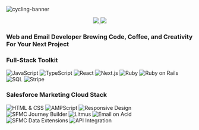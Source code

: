 
![cycling-banner](https://res.cloudinary.com/daq5feofb/image/upload/v1702119674/Joshua_Mayhew_1200_x_342_px_lnmrsf.png)

<p align="center">
  <a href="https://joshmayhew.dev" target="_blank">
      <img src="https://img.shields.io/static/v1?&style=flat&logo=react&logoColor=AD9D90&labelColor=white&label=&message=PORTFOLIO&color=AD9D90"/>
  </a>
  <a href="https://www.linkedin.com/in/joshua-mayhew-dev/" target="_blank">
     <img src="https://img.shields.io/static/v1?&style=flat&logo=linkedin&logoColor=AD9D90&labelColor=white&label=&message=LINKEDIN&color=AD9D90"/>
  </a>
</p>

### Web and Email Developer Brewing Code, Coffee, and Creativity For Your Next Project 

### Full-Stack Toolkit

![JavaScript](https://img.shields.io/badge/-JavaScript-555555?style=flat&logo=javascript&logoColor=white)
![TypeScript](https://img.shields.io/badge/-TypeScript-555555?style=flat&logo=typescript&logoColor=white)
![React](https://img.shields.io/badge/-React-555555?style=flat&logo=react&logoColor=white)
![Next.js](https://img.shields.io/badge/-Next.js-555555?style=flat&logo=next.js&logoColor=white)
![Ruby](https://img.shields.io/badge/-Ruby-555555?style=flat&logo=ruby&logoColor=white)
![Ruby on Rails](https://img.shields.io/badge/-Ruby_on_Rails-555555?style=flat&logo=ruby-on-rails&logoColor=white)
![SQL](https://img.shields.io/badge/-SQL-555555?style=flat&logo=postgresql&logoColor=white)
![Stripe](https://img.shields.io/badge/-Stripe-555555?style=flat&logo=stripe&logoColor=white)

### Salesforce Marketing Cloud Stack

![HTML & CSS](https://img.shields.io/badge/-HTML_&_CSS-555555?style=flat&logo=html5&logoColor=white)
![AMPScript](https://img.shields.io/badge/-AMPScript-555555?style=flat)
![Responsive Design](https://img.shields.io/badge/-Responsive_Design-555555?style=flat)
![SFMC Journey Builder](https://img.shields.io/badge/-SFMC_Journey_Builder-555555?style=flat)
![Litmus](https://img.shields.io/badge/-Litmus-555555?style=flat)
![Email on Acid](https://img.shields.io/badge/-Email_on_Acid-555555?style=flat)
![SFMC Data Extensions](https://img.shields.io/badge/-SFMC_Data_Extensions-555555?style=flat)
![API Integration](https://img.shields.io/badge/-API_Integration-555555?style=flat)


<!--
**jmayheww/jmayheww** is a ✨ _special_ ✨ repository because its `README.md` (this file) appears on your GitHub profile.

Here are some ideas to get you started:

- 🔭 I’m currently working on ...
- 🌱 I’m currently learning ...
- 👯 I’m looking to collaborate on ...
- 🤔 I’m looking for help with ...
- 💬 Ask me about ...
- 📫 How to reach me: ...
- 😄 Pronouns: ...
- ⚡ Fun fact: ...
-->

